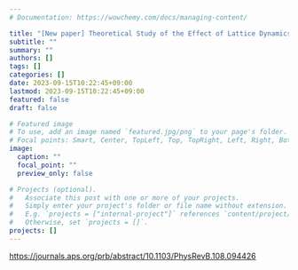 ```yaml
---
# Documentation: https://wowchemy.com/docs/managing-content/

title: "[New paper] Theoretical Study of the Effect of Lattice Dynamics on the Damping Constant of FePt at Finite Temperature"
subtitle: ""
summary: ""
authors: []
tags: []
categories: []
date: 2023-09-15T10:22:45+09:00
lastmod: 2023-09-15T10:22:45+09:00
featured: false
draft: false

# Featured image
# To use, add an image named `featured.jpg/png` to your page's folder.
# Focal points: Smart, Center, TopLeft, Top, TopRight, Left, Right, BottomLeft, Bottom, BottomRight.
image:
  caption: ""
  focal_point: ""
  preview_only: false

# Projects (optional).
#   Associate this post with one or more of your projects.
#   Simply enter your project's folder or file name without extension.
#   E.g. `projects = ["internal-project"]` references `content/project/deep-learning/index.md`.
#   Otherwise, set `projects = []`.
projects: []
---
```


https://journals.aps.org/prb/abstract/10.1103/PhysRevB.108.094426


